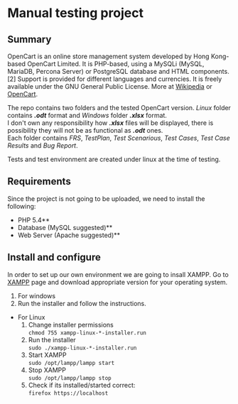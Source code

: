 # Manual testing project 


## Summary
OpenCart is an online store management system developed by Hong Kong-based OpenCart Limited. It is PHP-based, using a MySQLi (MySQL, MariaDB, Percona Server) or PostgreSQL database and HTML components.[2] Support is provided for different languages and currencies. It is freely available under the GNU General Public License. More at [Wikipedia](https://en.wikipedia.org/wiki/OpenCart) or [OpenCart](https://www.opencart.com/).

The repo contains two folders and the tested OpenCart version. _Linux_ folder contains ***.odt*** format and _Windows_ folder ***.xlsx*** format.<br>
I don't own any responsibility how ***.xlsx*** files will be  displayed, there is possibility they will not be as functional as ***.odt*** ones.<br>
Each folder contains _FRS_, _TestPlan_, _Test Scenarious_, _Test Cases_, _Test Case Results_ and _Bug Report_.<br>

Tests and test environment are created under linux at the time of testing.


## Requirements
Since the project is not going to be uploaded, we need to install the following:<br>
* PHP 5.4**<br>
* Database (MySQL suggested)**<br>
* Web Server (Apache suggested)**<br>


## Install and configure

In order to set up our own environment we are going to insall XAMPP. Go to [XAMPP](https://www.apachefriends.org) page and download appropriate version for your operating system.
1. For windows<br>
  1. Run the installer and follow the instructions.

- For Linux<br>
  1. Change installer permissions<br>
    `chmod 755 xampp-linux-*-installer.run`<br>
  2. Run the installer<br>
    `sudo ./xampp-linux-*-installer.run`<br>
  3. Start XAMPP<br>
    `sudo /opt/lampp/lampp start`<br>
  4. Stop XAMPP<br>
    `sudo /opt/lampp/lampp stop`<br>
  5. Check if its installed/started correct:<br>
    `firefox https://localhost`<br>
